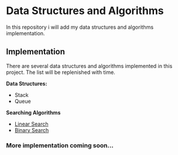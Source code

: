 # Data Structures and Algorithms

In this repository i will add my data structures and algorithms implementation.

## Implementation

There are several data structures and algorithms implemented in this project. The list will be replenished with time.

**Data Structures:**
* Stack
* Queue

**Searching Algorithms**
* [Linear Search](https://github.com/MarufurRahman/Data-Structures-and-Algorithms/tree/master/Linear%20Search)
* [Binary Search](https://github.com/MarufurRahman/Data-Structures-and-Algorithms/blob/master/Binary%20Search/Binary%20Search.cpp)

### More implementation coming soon...
